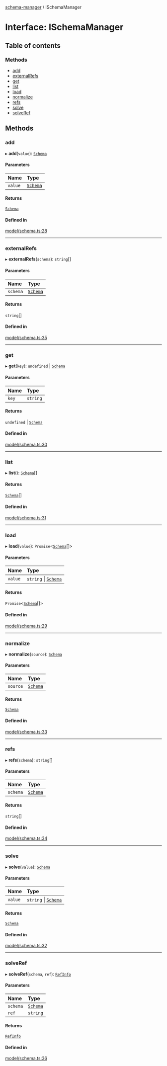 [schema-manager](../README.md) / ISchemaManager

# Interface: ISchemaManager

## Table of contents

### Methods

- [add](ISchemaManager.md#add)
- [externalRefs](ISchemaManager.md#externalrefs)
- [get](ISchemaManager.md#get)
- [list](ISchemaManager.md#list)
- [load](ISchemaManager.md#load)
- [normalize](ISchemaManager.md#normalize)
- [refs](ISchemaManager.md#refs)
- [solve](ISchemaManager.md#solve)
- [solveRef](ISchemaManager.md#solveref)

## Methods

### add

▸ **add**(`value`): [`Schema`](Schema.md)

#### Parameters

| Name | Type |
| :------ | :------ |
| `value` | [`Schema`](Schema.md) |

#### Returns

[`Schema`](Schema.md)

#### Defined in

[model/schema.ts:28](https://github.com/data7expressions/schema-manager/blob/57bfcd1/src/lib/model/schema.ts#L28)

___

### externalRefs

▸ **externalRefs**(`schema`): `string`[]

#### Parameters

| Name | Type |
| :------ | :------ |
| `schema` | [`Schema`](Schema.md) |

#### Returns

`string`[]

#### Defined in

[model/schema.ts:35](https://github.com/data7expressions/schema-manager/blob/57bfcd1/src/lib/model/schema.ts#L35)

___

### get

▸ **get**(`key`): `undefined` \| [`Schema`](Schema.md)

#### Parameters

| Name | Type |
| :------ | :------ |
| `key` | `string` |

#### Returns

`undefined` \| [`Schema`](Schema.md)

#### Defined in

[model/schema.ts:30](https://github.com/data7expressions/schema-manager/blob/57bfcd1/src/lib/model/schema.ts#L30)

___

### list

▸ **list**(): [`Schema`](Schema.md)[]

#### Returns

[`Schema`](Schema.md)[]

#### Defined in

[model/schema.ts:31](https://github.com/data7expressions/schema-manager/blob/57bfcd1/src/lib/model/schema.ts#L31)

___

### load

▸ **load**(`value`): `Promise`\<[`Schema`](Schema.md)[]\>

#### Parameters

| Name | Type |
| :------ | :------ |
| `value` | `string` \| [`Schema`](Schema.md) |

#### Returns

`Promise`\<[`Schema`](Schema.md)[]\>

#### Defined in

[model/schema.ts:29](https://github.com/data7expressions/schema-manager/blob/57bfcd1/src/lib/model/schema.ts#L29)

___

### normalize

▸ **normalize**(`source`): [`Schema`](Schema.md)

#### Parameters

| Name | Type |
| :------ | :------ |
| `source` | [`Schema`](Schema.md) |

#### Returns

[`Schema`](Schema.md)

#### Defined in

[model/schema.ts:33](https://github.com/data7expressions/schema-manager/blob/57bfcd1/src/lib/model/schema.ts#L33)

___

### refs

▸ **refs**(`schema`): `string`[]

#### Parameters

| Name | Type |
| :------ | :------ |
| `schema` | [`Schema`](Schema.md) |

#### Returns

`string`[]

#### Defined in

[model/schema.ts:34](https://github.com/data7expressions/schema-manager/blob/57bfcd1/src/lib/model/schema.ts#L34)

___

### solve

▸ **solve**(`value`): [`Schema`](Schema.md)

#### Parameters

| Name | Type |
| :------ | :------ |
| `value` | `string` \| [`Schema`](Schema.md) |

#### Returns

[`Schema`](Schema.md)

#### Defined in

[model/schema.ts:32](https://github.com/data7expressions/schema-manager/blob/57bfcd1/src/lib/model/schema.ts#L32)

___

### solveRef

▸ **solveRef**(`schema`, `ref`): [`RefInfo`](RefInfo.md)

#### Parameters

| Name | Type |
| :------ | :------ |
| `schema` | [`Schema`](Schema.md) |
| `ref` | `string` |

#### Returns

[`RefInfo`](RefInfo.md)

#### Defined in

[model/schema.ts:36](https://github.com/data7expressions/schema-manager/blob/57bfcd1/src/lib/model/schema.ts#L36)
